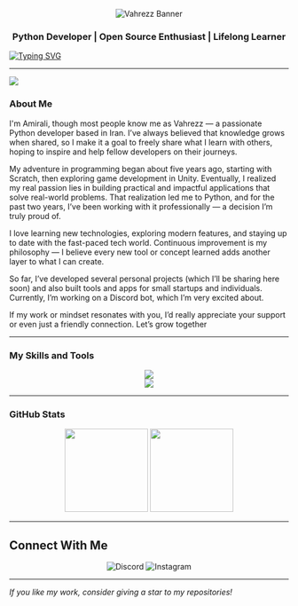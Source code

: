 
<p align="center">
  <img src="https://capsule-render.vercel.app/api?type=waving&height=250&section=header&text=%20Vahrezz%20&fontSize=65&fontAlign=50&fontAlignY=38&fontColor=00FFB2&color=0:00110d,50:003f2d,100:00ccff&stroke=00FF99&strokeWidth=1&animation=fadeIn&desc=%20Python%20Developer%20%7C%20Application%20Developer%20%7C%20Discord%20Bot%20Creator&descAlign=50&descAlignY=70&fontFamily=monospace" alt="Vahrezz Banner" />
</p>








<h3 align="center"> Python Developer | Open Source Enthusiast | Lifelong Learner</h3>

[![Typing SVG](https://readme-typing-svg.demolab.com?font=Fira+Code&pause=1000&width=435&lines=%2B5+years+of+experience+in+programming;Python+Developer++;Discord+Bot+Creator;Application+Developer;Always+Learning+Something+New++;Turning+Ideas+Into+Code++;+Sharing+Knowledge+Freely++)](https://git.io/typing-svg)

---






<a href="https://discord.com/users/817725791177408513"><img src="https://lanyard.cnrad.dev/api/817725791177408513?showDisplayName=true" /></a>




###  About Me

I'm Amirali, though most people know me as Vahrezz — a passionate Python developer based in Iran. I’ve always believed that knowledge grows when shared, so I make it a goal to freely share what I learn with others, hoping to inspire and help fellow developers on their journeys.

My adventure in programming began about five years ago, starting with Scratch, then exploring game development in Unity. Eventually, I realized my real passion lies in building practical and impactful applications that solve real-world problems. That realization led me to Python, and for the past two years, I’ve been working with it professionally — a decision I’m truly proud of.

I love learning new technologies, exploring modern features, and staying up to date with the fast-paced tech world. Continuous improvement is my philosophy — I believe every new tool or concept learned adds another layer to what I can create.

So far, I’ve developed several personal projects (which I’ll be sharing here soon) and also built tools and apps for small startups and individuals. Currently, I’m working on a Discord bot, which I’m very excited about.

If my work or mindset resonates with you, I’d really appreciate your support or even just a friendly connection. Let’s grow together 


---

###  My Skills and Tools

<p align="center">
  <img src="https://skillicons.dev/icons?i=python,discord,bots,git,github,vscode,linux,windows,kali," /><br/>
  <img src="https://skillicons.dev/icons?i=flask,fastapi,sqlite,mysql,docker,postman" />
</p>

---

###  GitHub Stats

<p align="center">
  <img src="https://github-readme-stats.vercel.app/api?username=Vahrezz&show_icons=true&theme=radical" height="150"/>
  <img src="https://github-readme-streak-stats.herokuapp.com/?user=Vahrezz&theme=radical" height="150"/>
</p>

---

##  Connect With Me



<div align="center">

<a href="https://discord.com/users/817725791177408513" target="_blank" style="text-decoration:none;">
  <img src="https://img.shields.io/badge/Join%20Me%20on%20Discord-%2300ff99?style=for-the-badge&logo=discord&logoColor=white&labelColor=0a0a0a" alt="Discord"/>
</a>

<a href="https://www.instagram.com/mr.vahrez/" target="_blank" style="text-decoration:none;">
  <img src="https://img.shields.io/badge/Follow%20Me%20on%20Instagram-%23E1306C?style=for-the-badge&logo=instagram&logoColor=white&labelColor=0a0a0a" alt="Instagram"/>
</a>

</div>



---

 *If you like my work, consider giving a star to my repositories!*

